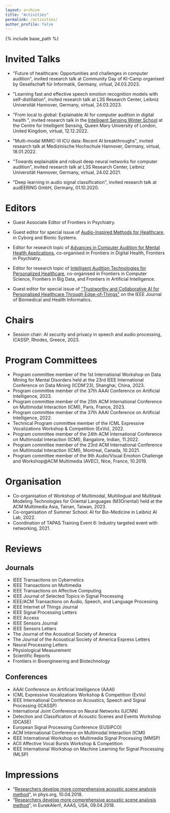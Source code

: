 ```yaml
---
layout: archive
title: "Activities"
permalink: /activities/
author_profile: false
---
```

{% include base_path %}

# Invited Talks

* "Future of healthcare: Opportunities and challenges in computer audition", invited research talk at Community Day of KI-Camp organised by Gesellschaft für Informatik, Germany, virtual, 24.03.2023.

* "Learning fast and effective speech emotion recognition models with self-distillation", invited research talk at L3S Research Center, Leibniz Universität Hannover, Germany, virtual, 24.03.2023.

* "From local to global: Explainable AI for computer audition in digital health ", invited research talk in the <a href="http://cis.eecs.qmul.ac.uk/school2022.html" target="_blank">Intelligent Sensing Winter School</a> at the Centre for Intelligent Sensing, Queen Mary University of London, United Kingdom, virtual, 12.12.2022.

* "Multi-modal MIMIC-III ICU data: Recent AI breakthroughs", invited research talk at Medizinische Hochschule Hannover, Germany, virtual, 18.01.2022.

* "Towards explainable and robust deep neural networks for computer audition", invited research talk at L3S Research Center, Leibniz Universität Hannover, Germany, virtual, 24.02.2021.

* "Deep learning in audio signal classification", invited research talk at audEERING GmbH, Germany, 01.10.2020.

# Editors
* Guest Associate Editor of Frontiers in Psychiatry.

* Guest editor for special issue of <a href="hhttps://spj.science.org/page/cbsystems/si/audio-inspired-methods-for-healthcare" target="_blank">Audio-Inspired Methods for Healthcare</a>, in Cyborg and Bionic Systems. 

* Editor for research topic of <a href="https://www.frontiersin.org/research-topics/56536/advances-in-computer-audition-for-mental-health-applications" target="_blank">Advances in Computer Audition for Mental Health Applications</a>, co-organised in Frontiers in Digital Health, Frontiers in Psychiatry.

* Editor for research topic of <a href="https://www.frontiersin.org/research-topics/54868/intelligent-audition-technologies-for-personalized-healthcare" target="_blank">Intelligent Audition Technologies for Personalized Healthcare</a>, co-organised in Frontiers in Computer Science, Frontiers in Big Data, and Frontiers in Artificial Intelligence.

* Guest editor for special issue of <a href="https://www.embs.org/jbhi/special-issues-page/trustworthy-and-collaborative-ai-for-personalised-healthcare-through-edge-of-things/" target="_blank">"Trustworthy and Collaborative AI for Personalised Healthcare Through Edge-of-Things"</a> on the IEEE Journal of Biomedical and Health Informatics.

# Chairs
* Session chair: AI security and privacy in speech and audio processing, ICASSP, Rhodes, Greece, 2023.

# Program Committees
* Program committee member of the 1st International Workshop on Data Mining for Mental Disorders held at the 23rd IEEE International Conference on Data Mining (ICDM’23), Shanghai, China, 2023.
* Program committee member of the 37th AAAI Conference on Artificial Intelligence, 2023.
* Program committee member of the 25th ACM International Conference on Multimodal Interaction (ICMI), Paris, France, 2023.
* Program committee member of the 37th AAAI Conference on Artificial Intelligence, 2022.
* Technical Program committee member of the ICML Expressive Vocalizations Workshop & Competition (ExVo), 2022.
* Program committee member of the 24th ACM International Conference on Multimodal Interaction (ICMI), Bangalore, Indian, 11.2022.
* Program committee member of the 23rd ACM International Conference on Multimodal Interaction (ICMI), Montreal, Canada, 10.2021.
* Program committee member of the 9th Audio/Visual Emotion Challenge and Workshop@ACM Multimedia (AVEC), Nice, France, 10.2019.

# Organisation
* Co-organisation of Workshop of Multimodal, Multilingual and Multitask Modeling Technologies for Oriental Languages (M3Oriental) held at the ACM Multimedia Asia, Tainan, Taiwan, 2023.
* Co-organisation of Summer School: AI for Bio-Medicine in Leibniz AI Lab, 2022.
* Coordination of TAPAS Training Event 6: Industry targeted event with networking, 2021.


# Reviews
## Journals
* IEEE Transactions on Cybernetics
* IEEE Transactions on Multimedia
* IEEE Transactions on Affective Computing
* IEEE Journal of Selected Topics in Signal Processing
* IEEE/ACM Transactions on Audio, Speech, and Language Processing
* IEEE Internet of Things Journal
* IEEE Signal Processing Letters
* IEEE Access
* IEEE Sensors Journal
* IEEE Sensors Letters
* The Journal of the Acoustical Society of America
* The Journal of the Acoustical Society of America Express Letters
* Neural Processing Letters
* Physiological Measurement
* Scientific Reports
* Frontiers in Bioengineering and Biotechnology 

## Conferences
* AAAI Conference on Artificial Intelligence (AAAI)
* ICML Expressive Vocalizations Workshop & Competition (ExVo)
* IEEE International Conference on Acoustics, Speech and Signal Processing (ICASSP)
* International Joint Conference on Neural Networks (IJCNN)
* Detection and Classification of Acoustic Scenes and Events Workshop (DCASE)
* European Signal Processing Conference (EUSIPCO)
* ACM International Conference on Multimodal Interaction (ICMI)
* IEEE International Workshop on Multimedia Signal Processing (MMSP)
* ACII Affective Vocal Bursts Workshop & Competition
* IEEE International Workshop on Machine Learning for Signal Processing (MLSP)

# Impressions
* “<a href="https://phys.org/news/2018-04-comprehensive-acoustic-scene-analysis-method.html" target="_blank">Researchers develop more comprehensive acoustic scene analysis method</a>”, in phys.org, 10.04.2018.
* “<a href="https://www.eurekalert.org/multimedia/pub/167512.php" target="_blank">Researchers develop more comprehensive acoustic scene analysis method</a>”, in EurekAlert!, AAAS, USA, 09.04.2018.


